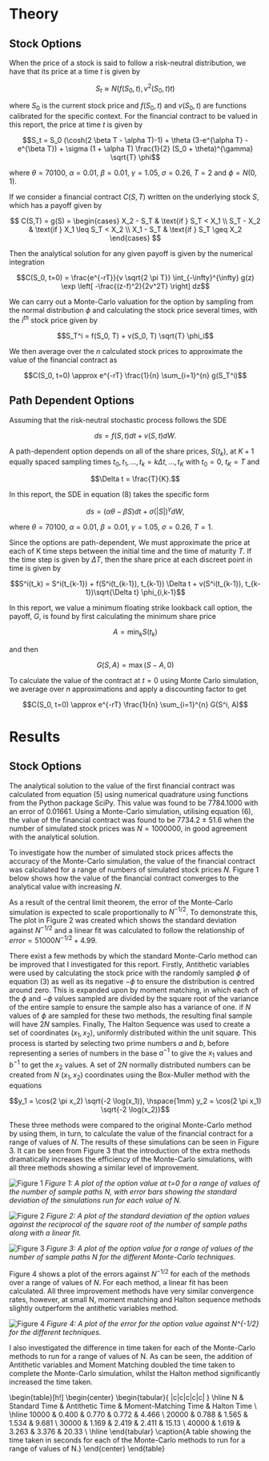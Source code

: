 # Theory
## Stock Options

When the price of a stock is said to follow a risk-neutral distribution, we have that its price at a time $t$ is given by

$$ S_t \approx N(f(S_0,t), v^2(S_0, t)t) $$

where $S_0$ is the current stock price and $f(S_0,t)$ and $v(S_0,t)$ are functions calibrated for the specific context. For the financial contract to be valued in this report, the price at time $t$ is given by

$$S_t = S_0 (\cosh(2 \beta T - \alpha T)-1) + \theta (3-e^{\alpha T} - e^{\beta T}) + \sigma (1 + \alpha T) \frac{1}{2} (S_0 + \theta)^{\gamma} \sqrt{T} \phi$$

where $\theta=70100$, $\alpha=0.01$, $\beta=0.01$, $\gamma=1.05$, $\sigma=0.26$, $T=2$ and  $\phi = N(0,1)$.

If we consider a financial contract $C(S,T)$ written on the underlying stock $S$, which has a payoff given by

$$
    C(S,T) = g(S) = 
    \begin{cases} 
X_2 - S_T & \text{if } S_T < X_1 \\
S_T - X_2 & \text{if } X_1 \leq S_T < X_2 \\
X_1 - S_T & \text{if } S_T \geq X_2 
\end{cases}
$$

Then the analytical solution for any given payoff is given by the numerical integration

$$C(S_0, t=0) = \frac{e^{-rT}}{v \sqrt{2 \pi T}} \int_{-\infty}^{\infty} g(z) \exp  \left[ -\frac{(z-f)^2}{2v^2T} \right]  dz$$

We can carry out a Monte-Carlo valuation for the option by sampling from the normal distribution $\phi$ and calculating the stock price several times, with the $i^{th}$ stock price given by

$$S_T^i = f(S_0, T) + v(S_0, T) \sqrt{T} \phi_i$$

We then average over the $n$ calculated stock prices to approximate the value of the financial contract as

$$C(S_0, t=0) \approx e^{-rT} \frac{1}{n} \sum_{i=1}^{n} g(S_T^i)$$

## Path Dependent Options

Assuming that the risk-neutral stochastic process follows the SDE

$$ds = f(S,t)dt + v(S,t)dW.$$

A path-dependent option depends on all of the share prices, $S(t_k)$, at $K+1$ equally spaced sampling times $t_0, t_1,...,t_k=k \Delta t,..., t_K$ with $t_0=0$, $t_K=T$ and

$$\Delta t = \frac{T}{K}.$$

In this report, the SDE in equation (8) takes the specific form

$$ds = (\alpha \theta - \beta S)dt + \sigma (|S|)^{\gamma}dW,$$

where $\theta=70100$, $\alpha=0.01$, $\beta=0.01$, $\gamma=1.05$, $\sigma=0.26$, $T=1$.

Since the options are path-dependent, We must approximate the price at each of K time steps between the initial time and the time of maturity $T$. If the time step is given by $\Delta T$, then the share price at each discreet point in time is given by

$$S^i(t_k) = S^i(t_{k-1}) + f(S^i(t_{k-1}), t_{k-1}) \Delta t + v(S^i(t_{k-1}), t_{k-1})\sqrt{\Delta t} \phi_{i,k-1}$$

In this report, we value a minimum floating strike lookback call option, the payoff, $G$, is found by first calculating the minimum share price

$$A = \min_k S(t_k)$$

and then 

$$G(S,A) = \max(S-A, 0)$$

To calculate the value of the contract at $t=0$ using Monte Carlo simulation, we average over $n$ approximations and apply a discounting factor to get

$$C(S_0, t=0) \approx e^{-rT} \frac{1}{n} \sum_{i=1}^{n} G(S^i, A)$$

# Results
## Stock Options

The analytical solution to the value of the first financial contract was calculated from equation (5) using numerical quadrature using functions from the Python package SciPy. This value was found to be 7784.1000 with an error of 0.01661. Using a Monte-Carlo simulation, utilising equation (6), the value of the financial contract was found to be 7734.2 $\pm$ 51.6 when the number of simulated stock prices was $N=1000000$, in good agreement with the analytical solution. 

To investigate how the number of simulated stock prices affects the accuracy of the Monte-Carlo simulation, the value of the financial contract was calculated for a range of numbers of simulated stock prices $N$. Figure 1 below shows how the value of the financial contract converges to the analytical value with increasing $N$. 

As a result of the central limit theorem, the error of the Monte-Carlo simulation is expected to scale proportionally to $N^{-1/2}$. To demonstrate this, The plot in Figure 2 was created which shows the standard deviation against $N^{-1/2}$ and a linear fit was calculated to follow the relationship of $error = 51000N^{-1/2} + 4.99$. 

There exist a few methods by which the standard Monte-Carlo method can be improved that I investigated for this report. Firstly, Antithetic variables were used by calculating the stock price with the randomly sampled $\phi$ of equation (3) as well as its negative $-\phi$ to ensure the distribution is centred around zero. This is expanded upon by moment matching, in which each of the $\phi$ and $-\phi$ values sampled are divided by the square root of the variance of the entire sample to ensure the sample also has a variance of one. if $N$ values of $\phi$ are sampled for these two methods, the resulting final sample will have $2N$ samples. Finally, The Halton Sequence was used to create a set of coordinates $(x_1, x_2)$, uniformly distributed within the unit square. This process is started by selecting two prime numbers $a$ and $b$, before representing a series of numbers in the base $a^{-1}$ to give the $x_1$ values and $b^{-1}$ to get the $x_2$ values. A set of $2N$ normally distributed numbers can be created from $N$ $(x_1, x_2)$ coordinates using the Box-Muller method with the equations

$$y_1 = \cos(2 \pi x_2) \sqrt{-2 \log(x_1)}, \hspace{1mm} y_2 = \cos(2 \pi x_1) \sqrt{-2 \log(x_2)}$$

These three methods were compared to the original Monte-Carlo method by using them, in turn, to calculate the value of the financial contract for a range of values of $N$. The results of these simulations can be seen in Figure 3. It can be seen from Figure 3 that the introduction of the extra methods dramatically increases the efficiency of the Monte-Carlo simulations, with all three methods showing a similar level of improvement.

![Figure 1](Figure_1.png)
*Figure 1: A plot of the option value at t=0 for a range of values of the number of sample paths N, with error bars showing the standard deviation of the simulations run for each value of N.*

![Figure 2](Figure_2.png)
*Figure 2: A plot of the standard deviation of the option values against the reciprocal of the square root of the number of sample paths along with a linear fit.*

![Figure 3](Figure_3.png)
*Figure 3: A plot of the option value for a range of values of the number of sample paths N for the different Monte-Carlo techniques.*

Figure 4 shows a plot of the errors against $N^{-1/2}$ for each of the methods over a range of values of $N$. For each method, a linear fit has been calculated. All three improvement methods have very similar convergence rates, however, at small N, moment matching and Halton sequence methods slightly outperform the antithetic variables method. 

![Figure 4](Figure_4.png)
*Figure 4: A plot of the error for the option value against N^{-1/2} for the different techniques.*

I also investigated the difference in time taken for each of the Monte-Carlo methods to run for a range of values of N. As can be seen, the addition of Antithetic variables and Moment Matching doubled the time taken to complete the Monte-Carlo simulation, whilst the Halton method significantly increased the time taken.

\begin{table}[h!]
\begin{center}
\begin{tabular}{ |c|c|c|c|c| } 
\hline
N & Standard Time & Antithetic Time & Moment-Matching Time & Halton Time  \\
\hline
10000 & 0.400 & 0.770 & 0.772 & 4.466 \\ 
20000 & 0.788 & 1.565 & 1.534 & 9.681 \\ 
30000 & 1.169 & 2.419 & 2.411 & 15.13 \\ 
40000 & 1.619 & 3.263 & 3.376 & 20.33 \\ 
\hline
\end{tabular}
\caption{A table showing the time taken in seconds for each of the Monte-Carlo methods to run for a range of values of N.}
\end{center}
\end{table}





